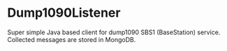 # Dump1090Listener

Super simple Java based client for dump1090 SBS1 (BaseStation) service. Collected messages are stored in MongoDB.
